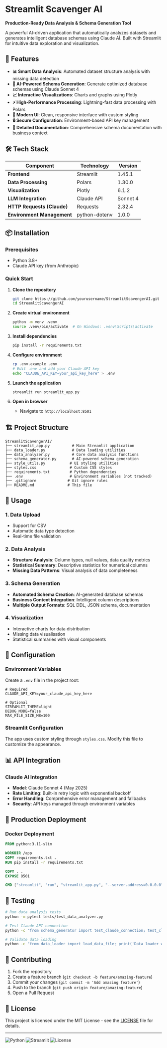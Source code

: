 # Streamlit Scavenger AI 

**Production-Ready Data Analysis & Schema Generation Tool**

A powerful AI-driven application that automatically analyzes datasets and generates intelligent database schemas using Claude AI. Built with Streamlit for intuitive data exploration and visualization.

## 🚀 Features

- **📊 Smart Data Analysis**: Automated dataset structure analysis with missing data detection
- **🤖 AI-Powered Schema Generation**: Generate optimized database schemas using Claude Sonnet 4
- **📈 Interactive Visualizations**: Charts and graphs using Plotly
- **⚡ High-Performance Processing**: Lightning-fast data processing with Polars
- **🎨 Modern UI**: Clean, responsive interface with custom styling
- **🔒 Secure Configuration**: Environment-based API key management
- **📝 Detailed Documentation**: Comprehensive schema documentation with business context

## 🛠️ Tech Stack

| Component | Technology | Version |
|-----------|------------|---------|
| **Frontend** | Streamlit | 1.45.1 |
| **Data Processing** | Polars | 1.30.0 |
| **Visualization** | Plotly | 6.1.2 |
| **LLM Integration** | Claude API | Sonnet 4 |
| **HTTP Requests (Claude)** | Requests | 2.32.4 |
| **Environment Management** | python-dotenv | 1.0.0 |

## 📦 Installation

### Prerequisites
- Python 3.8+
- Claude API key (from Anthropic)

### Quick Start

1. **Clone the repository**
   ```bash
   git clone https://github.com/yourusername/StreamlitScavengerAI.git
   cd StreamlitScavengerAI
   ```

2. **Create virtual environment**
   ```bash
   python -m venv .venv
   source .venv/bin/activate  # On Windows: .venv\Scripts\activate
   ```

3. **Install dependencies**
   ```bash
   pip install -r requirements.txt
   ```

4. **Configure environment**
   ```bash
   cp .env.example .env
   # Edit .env and add your Claude API key
   echo "CLAUDE_API_KEY=your_api_key_here" > .env
   ```

5. **Launch the application**
   ```bash
   streamlit run streamlit_app.py
   ```

6. **Open in browser**
   - Navigate to `http://localhost:8501`

## 🏗️ Project Structure

```
StreamlitScavengerAI/
├── streamlit_app.py          # Main Streamlit application
├── data_loader.py            # Data loading utilities
├── data_analyzer.py          # Core data analysis functions
├── schema_generator.py       # AI-powered schema generation
├── style_utils.py           # UI styling utilities
├── styles.css               # Custom CSS styles
├── requirements.txt         # Python dependencies
├── .env                     # Environment variables (not tracked)
├── .gitignore              # Git ignore rules
├── README.md               # This file
```

## 🎯 Usage

### 1. Data Upload
- Support for CSV
- Automatic data type detection
- Real-time file validation

### 2. Data Analysis
- **Structure Analysis**: Column types, null values, data quality metrics
- **Statistical Summary**: Descriptive statistics for numerical columns
- **Missing Data Patterns**: Visual analysis of data completeness

### 3. Schema Generation
- **Automated Schema Creation**: AI-generated database schemas
- **Business Context Integration**: Intelligent column descriptions
- **Multiple Output Formats**: SQL DDL, JSON schema, documentation

### 4. Visualization
- Interactive charts for data distribution
- Missing data visualisation
- Statistical summaries with visual components

## 🔧 Configuration

### Environment Variables

Create a `.env` file in the project root:

```env
# Required
CLAUDE_API_KEY=your_claude_api_key_here

# Optional
STREAMLIT_THEME=light
DEBUG_MODE=false
MAX_FILE_SIZE_MB=100
```

### Streamlit Configuration

The app uses custom styling through `styles.css`. Modify this file to customize the appearance.

## 📊 API Integration

### Claude AI Integration
- **Model**: Claude Sonnet 4 (May 2025)
- **Rate Limiting**: Built-in retry logic with exponential backoff
- **Error Handling**: Comprehensive error management and fallbacks
- **Security**: API keys managed through environment variables

## 🚦 Production Deployment

### Docker Deployment

```dockerfile
FROM python:3.11-slim

WORKDIR /app
COPY requirements.txt .
RUN pip install -r requirements.txt

COPY . .
EXPOSE 8501

CMD ["streamlit", "run", "streamlit_app.py", "--server.address=0.0.0.0"]
```

## 🧪 Testing

```bash
# Run data analysis tests
python -m pytest tests/test_data_analyzer.py

# Test Claude API connection
python -c "from schema_generator import test_claude_connection; test_claude_connection()"

# Validate data loading
python -c "from data_loader import load_data_file; print('Data loader working!')"
```

## 🤝 Contributing

1. Fork the repository
2. Create a feature branch (`git checkout -b feature/amazing-feature`)
3. Commit your changes (`git commit -m 'Add amazing feature'`)
4. Push to the branch (`git push origin feature/amazing-feature`)
5. Open a Pull Request

## 📝 License

This project is licensed under the MIT License - see the [LICENSE](LICENSE) file for details.

---

![Python](https://img.shields.io/badge/Python-3.8+-blue.svg)
![Streamlit](https://img.shields.io/badge/Streamlit-1.45.1-red.svg)
![License](https://img.shields.io/badge/License-MIT-green.svg)

